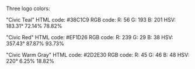 Three logo colors:

"Civic Teal"
HTML code:	#38C1C9
RGB code:	R: 56 G: 193 B: 201
HSV:	183.31° 72.14% 78.82%

"Civic Red"
HTML code:	#EF1D26
RGB code:	R: 239 G: 29 B: 38
HSV:	357.43° 87.87% 93.73%

"Civic Warm Gray"
HTML code:	#2D2E30
RGB code:	R: 45 G: 46 B: 48
HSV:	220° 6.25% 18.82%
